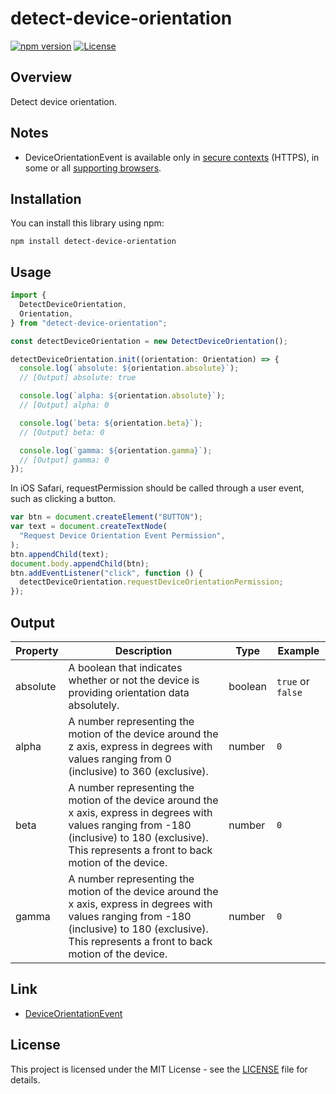 # detect-device-orientation

[![npm version](https://badge.fury.io/js/detect-device-orientation.svg)](https://badge.fury.io/js/detect-device-orientation)
[![License](https://img.shields.io/badge/license-MIT-blue.svg)](https://opensource.org/licenses/MIT)

## Overview

Detect device orientation.

## Notes

- DeviceOrientationEvent is available only in [secure contexts](https://developer.mozilla.org/en-US/docs/Web/Security/Secure_Contexts) (HTTPS), in some or all [supporting browsers](https://developer.mozilla.org/en-US/docs/Web/API/Device_orientation_events/Detecting_device_orientation#browser_compatibility).

## Installation

You can install this library using npm:

```shell
npm install detect-device-orientation
```

## Usage

```typescript
import {
  DetectDeviceOrientation,
  Orientation,
} from "detect-device-orientation";

const detectDeviceOrientation = new DetectDeviceOrientation();

detectDeviceOrientation.init((orientation: Orientation) => {
  console.log(`absolute: ${orientation.absolute}`);
  // [Output] absolute: true

  console.log(`alpha: ${orientation.absolute}`);
  // [Output] alpha: 0

  console.log(`beta: ${orientation.beta}`);
  // [Output] beta: 0

  console.log(`gamma: ${orientation.gamma}`);
  // [Output] gamma: 0
});
```

In iOS Safari, requestPermission should be called through a user event, such as clicking a button.

```typescript
var btn = document.createElement("BUTTON");
var text = document.createTextNode(
  "Request Device Orientation Event Permission",
);
btn.appendChild(text);
document.body.appendChild(btn);
btn.addEventListener("click", function () {
  detectDeviceOrientation.requestDeviceOrientationPermission;
});
```

## Output

| Property | Description                                                                                                                                                                                              | Type    | Example           |
| -------- | -------------------------------------------------------------------------------------------------------------------------------------------------------------------------------------------------------- | ------- | ----------------- |
| absolute | A boolean that indicates whether or not the device is providing orientation data absolutely.                                                                                                             | boolean | `true` or `false` |
| alpha    | A number representing the motion of the device around the z axis, express in degrees with values ranging from 0 (inclusive) to 360 (exclusive).                                                          | number  | `0`               |
| beta     | A number representing the motion of the device around the x axis, express in degrees with values ranging from -180 (inclusive) to 180 (exclusive). This represents a front to back motion of the device. | number  | `0`               |
| gamma    | A number representing the motion of the device around the x axis, express in degrees with values ranging from -180 (inclusive) to 180 (exclusive). This represents a front to back motion of the device. | number  | `0`               |

## Link

- [DeviceOrientationEvent](https://developer.mozilla.org/en-US/docs/Web/API/DeviceOrientationEvent)

## License

This project is licensed under the MIT License - see the [LICENSE](LICENSE) file for details.
